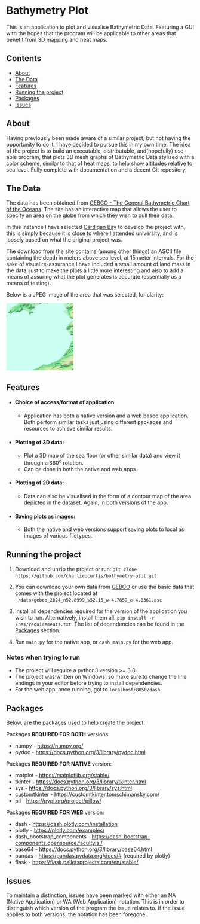 # Bathymetry Plot
This is an application to plot and visualise Bathymetric Data. Featuring a GUI with the hopes that the program will be
applicable to other areas that benefit from 3D mapping and heat maps.

## Contents
- [About](#about)
- [The Data](#the-data)
- [Features](#features)
- [Running the project](#running-the-project)
- [Packages](#packages)
- [Issues](#issues)

## About
Having previously been made aware of a similar project, but not having the opportunity to do it. I have decided to
pursue this in my own time. The idea of the project is to build an executable, distributable, and(hopefully) use-able
program, that plots 3D mesh graphs of Bathymetric Data stylised with a color scheme, similar to that of heat maps, to
help show altitudes relative to sea level. Fully complete with documentation and a decent Git repository.

## The Data
The data has been obtained from [GEBCO - The General Bathymetric Chart of the Oceans](https://www.gebco.net/). The site
has an interactive map that allows the user to specify an area on the globe from which they wish to pull their data.

In this instance I have selected [Cardigan Bay](https://en.wikipedia.org/wiki/Cardigan_Bay) to develop the project with,
this is simply because it is close to where I attended university, and is loosely based on what the original project
was.

The download from the site contains (among other things) an ASCII file containing the depth in meters above sea level,
at 15 meter intervals. For the sake of visual re-assurance I have included a small amount of land mass in the data, just
to make the plots a little more interesting and also to add a means of assuring what the plot generates is accurate
(essentially as a means of testing).

Below is a JPEG image of the area that was selected, for clarity:

![Cardigan Bay data area](./data/gebco_2024_n52.8999_s52.15_w-4.7859_e-4.0361_relief.jpeg)

## Features
- #### Choice of access/format of application
  - Application has both a native version and a web based application. Both perform similar tasks just using different
  packages and resources to achieve similar results.
- #### Plotting of 3D data:
  - Plot a 3D map of the sea floor (or other similar data) and view it through a 360<sup>o</sup> rotation.
  - Can be done in both the native and web apps
- #### Plotting of 2D data:
  - Data can also be visualised in the form of a contour map of the area depicted in the dataset. Again, in both
  versions of the app.
- #### Saving plots as images:
  - Both the native and web versions support saving plots to local as images of various filetypes.

## Running the project
1. Download and unzip the project or run:
    ```git clone https://github.com/charlieocurtis/bathymetry-plot.git```

2. You can download your own data from [GEBCO](https://www.gebco.net/) or use the basic data that comes with the project
located at ```~/data/gebco_2024_n52.8999_s52.15_w-4.7859_e-4.0361.asc```

3. Install all dependencies required for the version of the application you wish to run. Alternatively, install them
all.
```pip install -r /res/requirements.txt```.
The list of dependencies can be found in the [Packages](#packages) section.

4. Run ```main.py``` for the native app, or ```dash_main.py``` for the web app.

### Notes when trying to run
- The project will  require a python3 version >= 3.8
- The project was written on Windows, so make sure to change the line endings in your editor before trying to install
dependencies.
- For the web app: once running, got to ```localhost:8050/dash```.

## Packages
Below, are the packages used to help create the project:

Packages **REQUIRED FOR BOTH** versions:
- numpy - https://numpy.org/
- pydoc - https://docs.python.org/3/library/pydoc.html

Packages **REQUIRED FOR NATIVE** version:
- matplot - https://matplotlib.org/stable/
- tkinter - https://docs.python.org/3/library/tkinter.html
- sys - https://docs.python.org/3/library/sys.html
- customtkinter - https://customtkinter.tomschimansky.com/
- pil - https://pypi.org/project/pillow/

Packages **REQUIRED FOR WEB** version:
- dash - https://dash.plotly.com/installation
- plotly - https://plotly.com/examples/
- dash_bootstrap_components - https://dash-bootstrap-components.opensource.faculty.ai/
- base64 - https://docs.python.org/3/library/base64.html
- pandas - https://pandas.pydata.org/docs/# (required by plotly)
- flask - https://flask.palletsprojects.com/en/stable/

## Issues
To maintain a distinction, issues have been marked with either an NA (Native Application) or WA (Web Application)
notation. This is in order to distinguish which version of the program the issue relates to. If the issue applies to
both versions, the notation has been foregone.
